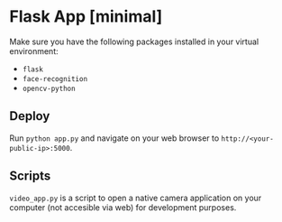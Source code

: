 # Flask App [minimal]

Make sure you have the following packages installed in your virtual environment:
- `flask`
- `face-recognition`
- `opencv-python`

## Deploy

Run `python app.py` and navigate on your web browser to `http://<your-public-ip>:5000`.

## Scripts

`video_app.py` is a script to open a native camera application on your computer (not accesible via web) for development purposes.